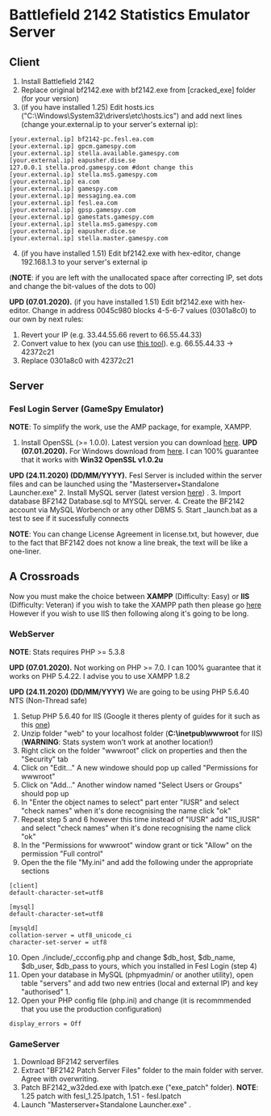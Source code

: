 # Battlefield 2142 Statistics Emulator Server

## Client
1. Install Battlefield 2142
2. Replace original bf2142.exe with bf2142.exe from [cracked_exe] folder (for your version)
3. (if you have installed 1.25) Edit hosts.ics ("С:\Windows\System32\drivers\etc\hosts.ics") and add next lines (сhange your.external.ip to your server's external ip):

```
[your.external.ip] bf2142-pc.fesl.ea.com
[your.external.ip] gpcm.gamespy.com
[your.external.ip] stella.available.gamespy.com
[your.external.ip] eapusher.dise.se
127.0.0.1 stella.prod.gamespy.com #dont change this
[your.external.ip] stella.ms5.gamespy.com
[your.external.ip] ea.com
[your.external.ip] gamespy.com
[your.external.ip] messaging.ea.com
[your.external.ip] fesl.ea.com
[your.external.ip] gpsp.gamespy.com
[your.external.ip] gamestats.gamespy.com
[your.external.ip] stella.ms5.gamespy.com
[your.external.ip] eapusher.dice.se
[your.external.ip] stella.master.gamespy.com
```
4. (if you have installed 1.51) Edit bf2142.exe with hex-editor, change 192.168.1.3 to your server's external ip

(**NOTE**: if you are left with the unallocated space after correcting IP, set dots and change the bit-values ​​of the dots to 00)

**UPD (07.01.2020).** (if you have installed 1.51) Edit bf2142.exe with hex-editor. Change in address 0045c980 blocks 4-5-6-7 values (0301a8c0) to our own by next rules:
1) Revert your IP (e.g. 33.44.55.66 revert to 66.55.44.33)
2) Convert value to hex (you can use [this tool](https://www.browserling.com/tools/ip-to-hex)). e.g. 66.55.44.33 -> 42372c21
3) Replace 0301a8c0 with 42372c21


## Server

### Fesl Login Server (GameSpy Emulator)

**NOTE**: To simplify the work, use the AMP package, for example, XAMPP.

1. Install OpenSSL (>= 1.0.0). Latest version you can download [here](https://www.openssl.org/source/).
**UPD (07.01.2020).** For Windows download from [here](https://github.com/GhostNaix/BF214stats-emu-deps/raw/main/openssl-1.0.2u-win32.zip). I can 100% guarantee that it works with **Win32 OpenSSL v1.0.2u**

**UPD (24.11.2020) (DD/MM/YYYY).** Fesl Server is included within the server files and can be launched using the "Masterserver+Standalone Launcher.exe"
2. Install MySQL server (latest version [here](http://dev.mysql.com/downloads/mysql/)) .
3. Import database BF2142 Database.sql to MYSQL server.
4. Create the BF2142 account via MySQL Worbench or any other DBMS
5. Start _launch.bat as a test to see if it sucessfully connects

**NOTE**: You can change License Agreement in license.txt, but however, due to the fact that BF2142 does not know a line break, the text will be like a one-liner.

## A Crossroads
Now you must make the choice between **XAMPP** (Difficulty: Easy) or **IIS** (Difficulty: Veteran) if you wish to take the XAMPP path then please go [here](https://prmp.boards.net/thread/10/setup-ranked-lan-server)
However if you wish to use IIS then following along it's going to be long.

### WebServer

**NOTE**: Stats requires PHP >= 5.3.8

**UPD (07.01.2020).** Not working on PHP >= 7.0. I can 100% guarantee that it works on PHP 5.4.22. I advise you to use XAMPP 1.8.2

**UPD (24.11.2020) (DD/MM/YYYY)** We are going to be using PHP 5.6.40 NTS (Non-Thread safe)

1. Setup PHP 5.6.40 for IIS (Google it theres plenty of guides for it such as this [one](https://hostadvice.com/how-to/how-to-install-php-with-fastcgi-extension-on-iis-7-iis-8-server/))
2. Unzip folder "web" to your localhost folder (**C:\inetpub\wwwroot** for IIS) (**WARNING**: Stats system won't work at another location!)
3. Right click on the folder "wwwroot" click on properties and then the "Security" tab 
4. Click on "Edit..." A new windowe should pop up called "Permissions for wwwroot"
5. Click on "Add..." Another window named "Select Users or Groups" should pop up
6. In "Enter the object names to select" part enter "IUSR" and select "check names" when it's done recognising the name click "ok"
7. Repeat step 5 and 6 however this time instead of "IUSR" add "IIS_IUSR" and select "check names" when it's done recognising the name click "ok"
8. In the "Permissions for wwwroot" window grant or tick "Allow" on the permission "Full control"
9. Open the the file "My.ini" and add the following under the appropriate sections
```
[client]
default-character-set=utf8

[mysql]
default-character-set=utf8

[mysqld]
collation-server = utf8_unicode_ci
character-set-server = utf8

```

10. Open ./include/_ccconfig.php and change $db_host, $db_name, $db_user, $db_pass to yours, which you installed in Fesl Login (step 4)
11. Open your database in MySQL (phpmyadmin/ or another utility), open table "servers" and add two new entries (local and external IP) and key "authorised" 1.
12. Open your PHP config file (php.ini) and change (it is recommmended that you use the production configuration) 

```
display_errors = Off
```


### GameServer

1. Download BF2142 serverfiles
2. Extract "BF2142 Patch Server Files" folder to the main folder with server. Agree with overwriting.
3. Patch BF2142_w32ded.exe with lpatch.exe ("exe_patch" folder). **NOTE**: 1.25 patch with fesl_1.25.lpatch, 1.51 - fesl.lpatch
4. Launch "Masterserver+Standalone Launcher.exe" .
